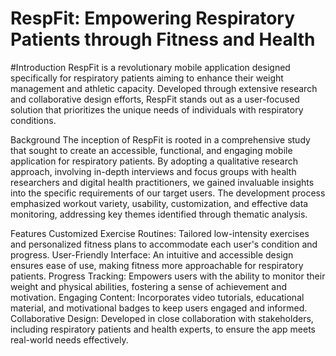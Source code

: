 # RespFit: Empowering Respiratory Patients through Fitness and Health
#Introduction
RespFit is a revolutionary mobile application designed specifically for respiratory patients aiming to enhance their weight management and athletic capacity. Developed through extensive research and collaborative design efforts, RespFit stands out as a user-focused solution that prioritizes the unique needs of individuals with respiratory conditions.

Background
The inception of RespFit is rooted in a comprehensive study that sought to create an accessible, functional, and engaging mobile application for respiratory patients. By adopting a qualitative research approach, involving in-depth interviews and focus groups with health researchers and digital health practitioners, we gained invaluable insights into the specific requirements of our target users. The development process emphasized workout variety, usability, customization, and effective data monitoring, addressing key themes identified through thematic analysis.

Features
Customized Exercise Routines: Tailored low-intensity exercises and personalized fitness plans to accommodate each user's condition and progress.
User-Friendly Interface: An intuitive and accessible design ensures ease of use, making fitness more approachable for respiratory patients.
Progress Tracking: Empowers users with the ability to monitor their weight and physical abilities, fostering a sense of achievement and motivation.
Engaging Content: Incorporates video tutorials, educational material, and motivational badges to keep users engaged and informed.
Collaborative Design: Developed in close collaboration with stakeholders, including respiratory patients and health experts, to ensure the app meets real-world needs effectively.
